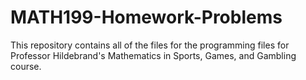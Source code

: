 # MATH199-Homework-Problems
This repository contains all of the files for the programming files for Professor Hildebrand's Mathematics in Sports, Games, and Gambling course.
